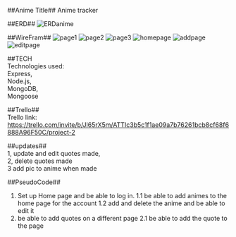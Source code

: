 ##Anime Title##
Anime tracker

##ERD##
![ERDanime](public/images/ERDanime.png)

 ##WireFram##
 ![page1](public/images/page1.jpg)
 ![page2](public/images/page2.jpg)
 ![page3](public/images/page3.jpg)
![homepage](public/images/main%20home%20page.png)
![addpage](public/images/add%20page.png)
![editpage](public/images/edit%20page.png)

##TECH <br>
Technologies used:<br>
Express, <br>Node.js,<br> MongoDB,<br>Mongoose

##Trello##<br>
Trello link:<br>
https://trello.com/invite/b/Jl65rX5m/ATTIc3b5c1f1ae09a7b76261bcb8cf68f6888A96F50C/project-2

##updates##<br>
1, update and edit quotes made,<br>
2, delete quotes made<br>
3 add pic to anime when made


##PseudoCode##

1. Set up Home page and be able to log in.
    1.1 be able to add animes to the home page for the account
    1.2 add and delete the anime and be able to edit it
2. be able to add quotes on a different page
    2.1 be able to add the quote to the page